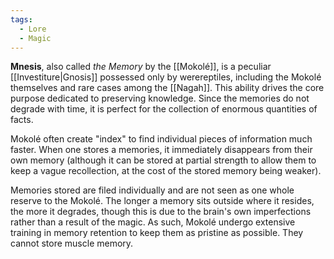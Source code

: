 ```yaml
---
tags:
  - Lore
  - Magic
---
```

**Mnesis**, also called _the Memory_ by the [[Mokolé]], is a peculiar [[Investiture|Gnosis]] possessed only by werereptiles, including the Mokolé themselves and rare cases among the [[Nagah]]. This ability drives the core purpose dedicated to preserving knowledge. Since the memories do not degrade with time, it is perfect for the collection of enormous quantities of facts. 

Mokolé often create "index" to find individual pieces of information much faster. When one stores a memories, it immediately disappears from their own memory (although it can be stored at partial strength to allow them to keep a vague recollection, at the cost of the stored memory being weaker).

Memories stored are filed individually and are not seen as one whole reserve to the Mokolé. The longer a memory sits outside where it resides, the more it degrades, though this is due to the brain's own imperfections rather than a result of the magic. As such, Mokolé undergo extensive training in memory retention to keep them as pristine as possible. They cannot store muscle memory.